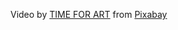 Video by <a href="https://pixabay.com/users/evgeniy_z-13538513/?utm_source=link-attribution&utm_medium=referral&utm_campaign=video&utm_content=35889">TIME FOR ART</a> from <a href="https://pixabay.com//?utm_source=link-attribution&utm_medium=referral&utm_campaign=video&utm_content=35889">Pixabay</a>